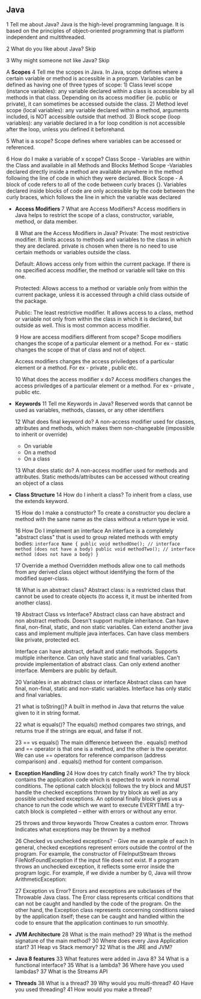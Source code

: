 ## Java
1 Tell me about Java?
  Java is the high-level programming language. It is based on the principles of object-oriented programming that is platform independent and multithreaded. 

2 What do you like about Java?
  Skip


3 Why might someone not like Java?
  Skip



A **Scopes**
  4 Tell me the scopes in Java.
    In Java, scope defines where a certain variable or method is accessible in a program. Variables can be defined as having one of three types of scope:
    1) Class level scope (instance variables): any variable declared within a class is accessible by all methods in that class. Depending on its access modifier (ie. public or private), it can sometimes be accessed outside the class.
    2) Method level scope (local variables): any variable declared within a method, arguments included, is NOT accessible outside that method.
    3) Block scope (loop variables): any variable declared in a for loop condition is not accessible after the loop, unless you defined it beforehand.

  5 What is a scope?
    Scope defines where variables can be accessed or referenced.


  6 How do I make a variable of x scope?
    Class Scope - Variables are within the Class and available in all Methods and Blocks
    Method Scope -Variables declared directly inside a method are available anywhere in the method following the line of code in which they were declared. 
    Block Scope - A block of code refers to all of the code between curly braces {}. Variables declared inside blocks of code are only accessible by the code between the curly braces, which follows the line in which the variable was declared


- **Access Modifiers**
  7 What are Access Modifiers?
    Access modifiers in Java helps to restrict the scope of a class, constructor, variable, method, or data member.


  8 What are the Access Modifiers in Java?
    Private: The most restrictive modifier. It limits access to methods and variables to the class in which they are declared. private is chosen when there is no need to use certain methods or variables outside the class.

    Default: Allows access only from within the current package. If there is no specified access modifier, the method or variable will take on this one.

    Protected: Allows access to a method or variable only from within the current package, unless it is accessed through a child class outside of the package.

    Public: The least restrictive modifier. It allows access to a class, method or variable not only from within the class in which it is declared, but outside as well. This is most common access modifier.

  9 How are access modifiers different from scope?
     Scope modifiers changes the scope of a particular element or a method. For ex - static changes the scope of that of class and not of object.
    
    Access modifiers changes the access priviledges of a particular element or a method. For ex - private , public etc.


  10 What does the access modifier x do?
    Access modifiers changes the access priviledges of a particular element or a method. For ex - private , public etc.

- **Keywords**
  11 Tell me Keywords in Java?
    Reserved words that cannot be used as variables, methods, classes, or any other identifiers

  12 What does final keyword do?
  A non-access modifier used for classes, attributes and methods, which makes them non-changeable (impossible to inherit or override)
    - On variable
    - On a method
    - On a class

  13 What does static do?
  A non-access modifier used for methods and attributes. Static methods/attributes can be accessed without creating an object of a class

- **Class Structure**
  14 How do I inherit a class?
  To inherit from a class, use the extends keyword.

  15 How do I make a constructor?
  To create a constructor you declare a method with the same name as the class without a return type ie void. 

  16 How Do I implement an interface
  An interface is a completely "abstract class" that is used to group related methods with empty bodies:
  `interface Name {
  public void methodOne(); // interface method (does not have a body)
  public void methodTwo(); // interface method (does not have a body)
}`

  17 Override a method
  Overridden methods allow one to call methods from any derived class object without identifying the form of the modified super-class.

  18 What is an abstract class?
  Abstract class: is a restricted class that cannot be used to create objects (to access it, it must be inherited from another class).

  19 Abstract Class vs Interface?
  Abstract class can have abstract and non abstract methods. Doesn't support multiple inheritance. Can have final, non-final, static, and non static variables. Can extend another java cass and implement multiple java interfaces. Can have class members like private, protected ect. 

  Interface can have abstract, default and static methods. Supports multiple inheritence. Can only have static and final variables. Can't provide implementation of abstract class. Can only extend another interface. Members are public by default. 


  20 Variables in an abstract class or interface
    Abstract class can have final, non-final, static and non-static variables. Interface has only static and final variables.

  21 what is toString()?
   A built in method in Java that returns the value given to it in string format. 

  22 what is equals()?
    The equals() method compares two strings, and returns true if the strings are equal, and false if not.

  23 == vs equals()
  The main difference between the . equals() method and == operator is that one is a method, and the other is the operator. We can use == operators for reference comparison (address comparison) and . equals() method for content comparison.


- **Exception Handling**
  24 How does try catch finally work?
    The try block contains the application code which is expected to work in normal conditions. The optional catch block(s) follows the try block and MUST handle the checked exceptions thrown by try block as well as any possible unchecked exceptions. An optional finally block gives us a chance to run the code which we want to execute EVERYTIME a try-catch block is completed – either with errors or without any error.

  25 throws and throw keywords
  Throw Creates a custom error. Throws Indicates what exceptions may be thrown by a method

  26 Checked vs unchecked exceptions? - Give me an example of each
  In general, checked exceptions represent errors outside the control of the program. For example, the constructor of FileInputStream throws FileNotFoundException if the input file does not exist. If a program throws an unchecked exception, it reflects some error inside the program logic. For example, if we divide a number by 0, Java will throw ArithmeticException:

  27 Exception vs Error?
  Errors and exceptions are subclasses of the Throwable Java class. The Error class represents critical conditions that can not be caught and handled by the code of the program. On the other hand, the Exception class represents concerning conditions raised by the application itself; these can be caught and handled within the code to ensure that ​the application continues to run smoothly.
  
- **JVM Architecture**
  28 What is the main method?
  29 What is the method signature of the main method?
  30 Where does every Java Application start?
  31 Heap vs Stack memory?
  32 What is the JRE and JVM?
- **Java 8 features**
  33 What features were added in Java 8?
  34 What is a functional interface?
  35 What is a lambda?
  36 Where have you used lambdas?
    37 What is the Streams API
- **Threads**
  38 What is a thread?
  39 Why would you multi-thread?
  40 Have you used threading?
  41 How would you make a thread?